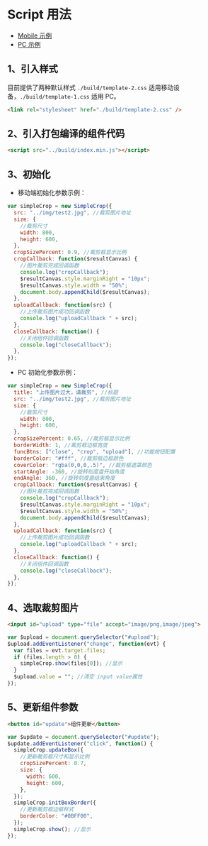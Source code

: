 # Script 用法

- [Mobile 示例](https://newbieyoung.github.io/Simple-Crop/examples/test-2.html)
- [PC 示例](https://newbieyoung.github.io/Simple-Crop/examples/test-1.html)

## 1、引入样式

目前提供了两种默认样式 `./build/template-2.css` 适用移动设备，`./build/template-1.css` 适用 PC。

```html
<link rel="stylesheet" href="./build/template-2.css" />
```

## 2、引入打包编译的组件代码

```html
<script src="../build/index.min.js"></script>
```

## 3、初始化

- 移动端初始化参数示例：

```javascript
var simpleCrop = new SimpleCrop({
  src: "../img/test2.jpg", //裁剪图片地址
  size: {
    //裁剪尺寸
    width: 800,
    height: 600,
  },
  cropSizePercent: 0.9, //裁剪框显示比例
  cropCallback: function($resultCanvas) {
    //图片裁剪完成回调函数
    console.log("cropCallback");
    $resultCanvas.style.marginRight = "10px";
    $resultCanvas.style.width = "50%";
    document.body.appendChild($resultCanvas);
  },
  uploadCallback: function(src) {
    //上传裁剪图片成功回调函数
    console.log("uploadCallback " + src);
  },
  closeCallback: function() {
    //关闭组件回调函数
    console.log("closeCallback");
  },
});
```

- PC 初始化参数示例：

```javascript
var simpleCrop = new SimpleCrop({
  title: "上传图片过大，请裁剪", //标题
  src: "../img/test2.jpg", //裁剪图片地址
  size: {
    //裁剪尺寸
    width: 800,
    height: 600,
  },
  cropSizePercent: 0.65, //裁剪框显示比例
  borderWidth: 1, //裁剪框边框宽度
  funcBtns: ["close", "crop", "upload"], //功能按钮配置
  borderColor: "#fff", //裁剪框边框颜色
  coverColor: "rgba(0,0,0,.5)", //裁剪框遮罩颜色
  startAngle: -360, //旋转刻度盘开始角度
  endAngle: 360, //旋转刻度盘结束角度
  cropCallback: function($resultCanvas) {
    //图片裁剪完成回调函数
    console.log("cropCallback");
    $resultCanvas.style.marginRight = "10px";
    $resultCanvas.style.width = "50%";
    document.body.appendChild($resultCanvas);
  },
  uploadCallback: function(src) {
    //上传裁剪图片成功回调函数
    console.log("uploadCallback " + src);
  },
  closeCallback: function() {
    //关闭组件回调函数
    console.log("closeCallback");
  },
});
```

## 4、选取裁剪图片

```HTML
<input id="upload" type="file" accept="image/png,image/jpeg">
```

```javascript
var $upload = document.querySelector("#upload");
$upload.addEventListener("change", function(evt) {
  var files = evt.target.files;
  if (files.length > 0) {
    simpleCrop.show(files[0]); //显示
  }
  $upload.value = ""; //清空 input value属性
});
```

## 5、更新组件参数

```html
<button id="update">组件更新</button>
```

```javascript
var $update = document.querySelector("#update");
$update.addEventListener("click", function() {
  simpleCrop.updateBox({
    //更新裁剪框尺寸和显示比例
    cropSizePercent: 0.7,
    size: {
      width: 600,
      height: 600,
    },
  });
  simpleCrop.initBoxBorder({
    //更新裁剪框边框样式
    borderColor: "#0BFF00",
  });
  simpleCrop.show(); //显示
});
```
